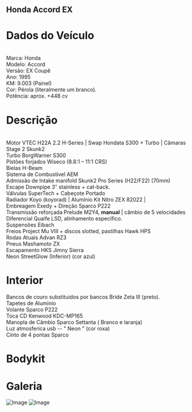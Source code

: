 ## Honda Accord EX 
<h1>Dados do Veículo</h1>
<br>
Marca: Honda
<br>
Modelo: Accord
<br>
Versão: EX Coupê
<br>
Ano: 1995
<br>
KM: 9.003 (Painel)
<br>
Cor: Pérola (literalmente um branco).
<br>
Potência: aprox. +448 cv



<h1>Descrição</h1>
<br>
Motor VTEC H22A 2.2 H-Series | Swap Hondata S300 + Turbo | Câmaras Stage 2 Skunk2
<br>
Turbo BorgWarner S300
<br>
Pistões forjados Wiseco (8.8:1 – 11:1 CRS)
<br>
Bielas H-Beam
<br>
Sistema de Combustível AEM
<br>
Admissão de Intake manifold Skunk2 Pro Series (H22/F22) (70mm)
<br>
Escape Downpipe 3″ stainless + cat-back.
<br>
Válvulas SuperTech + Cabeçote Portado
<br>
Radiador Koyo (koyorad) | Alumínio
Kit Nitro ZEX 82022 | 
<br>
Embreagem Exedy + Direção Sparco P222
<br>
Transmissão reforçada Prelude M2Y4, <b>manual</b> | câmbio de 5 velocidades
<br>
Diferencial Quaife LSD, alinhamento específico.
<br>
Suspensões Eibach
<br>
Freios Project Mu VIII + discos slotted, pastilhas Hawk HPS 
<br>
Rodas Atuais Advan RZ3
<br>
Pneus Mashamoto ZX
<br>
Escapamento HKS Jimny Sierra
<br>
Neon  StreetGlow (Inferior) (cor azul)
<br>


<h1>Interior</h1>
Bancos de couro substituidos por bancos Bride Zeta III (preto).
<br>
Tapetes de Aluminio
<br>
Volante Sparco P222
<br>
Toca CD Kenwood KDC-MP165
<br>
Manopla de Câmbio Sparco Settanta ( Branco e laranja)
<br>
Luz atmosferica usb -- " Neon " (cor roxa)
<br>
Cinto de 4 pontas Sparco
<h1>Bodykit</h1>

<h1>Galeria</h1>

![Image](https://github.com/user-attachments/assets/6f9f0fa3-9ac2-42dc-9193-e8028ad52048)
![Image](https://github.com/user-attachments/assets/289a9617-4839-41ba-8271-a765c8c130d8)
